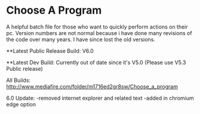 # Choose A Program
A helpful batch file for those who want to quickly perform actions on their pc.
Version numbers are not normal because i have done many revisions of the code over many years. I have since lost the old versions.

**Latest Public Release Build: V6.0

**Latest Dev Build: Currently out of date since it's V5.0 (Please use V5.3 Public release)

All Builds: http://www.mediafire.com/folder/m1716ed2gr8sw/Choose_a_program

6.0 Update: 
-removed internet explorer and related text
-added in chromium edge option
